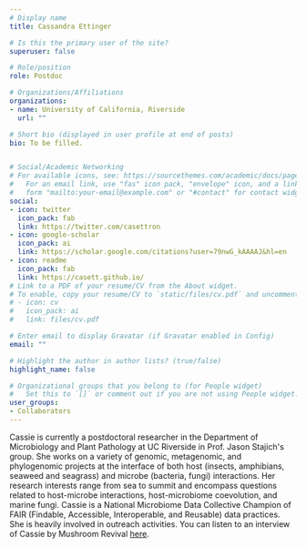 ```yaml
---
# Display name
title: Cassandra Ettinger

# Is this the primary user of the site?
superuser: false

# Role/position
role: Postdoc

# Organizations/Affiliations
organizations:
- name: University of California, Riverside
  url: ""

# Short bio (displayed in user profile at end of posts)
bio: To be filled.


# Social/Academic Networking
# For available icons, see: https://sourcethemes.com/academic/docs/page-builder/#icons
#   For an email link, use "fas" icon pack, "envelope" icon, and a link in the
#   form "mailto:your-email@example.com" or "#contact" for contact widget.
social:
- icon: twitter
  icon_pack: fab
  link: https://twitter.com/casettron
- icon: google-scholar
  icon_pack: ai
  link: https://scholar.google.com/citations?user=79nwG_kAAAAJ&hl=en
- icon: readme
  icon_pack: fab
  link: https://casett.github.io/
# Link to a PDF of your resume/CV from the About widget.
# To enable, copy your resume/CV to `static/files/cv.pdf` and uncomment the lines below.
# - icon: cv
#   icon_pack: ai
#   link: files/cv.pdf

# Enter email to display Gravatar (if Gravatar enabled in Config)
email: ""

# Highlight the author in author lists? (true/false)
highlight_name: false

# Organizational groups that you belong to (for People widget)
#   Set this to `[]` or comment out if you are not using People widget.
user_groups:
- Collaborators
---
```


Cassie is currently a postdoctoral researcher in the Department of Microbiology and Plant Pathology at UC Riverside in Prof. Jason Stajich's group. She works on a variety of genomic, metagenomic, and phylogenomic projects at the interface of both host (insects, amphibians, seaweed and seagrass) and microbe (bacteria, fungi) interactions. Her research interests range from sea to summit and encompass questions related to host-microbe interactions, host-microbiome coevolution, and marine fungi. Cassie is a National Microbiome Data Collective Champion of FAIR (Findable, Accessible, Interoperable, and Reusable) data practices. She is heavily involved in outreach activities. You can listen to an interview of Cassie by Mushroom Revival [here](https://www.mushroomrevival.com/blogs/podcast/a-quick-look-at-marine-fungi).
